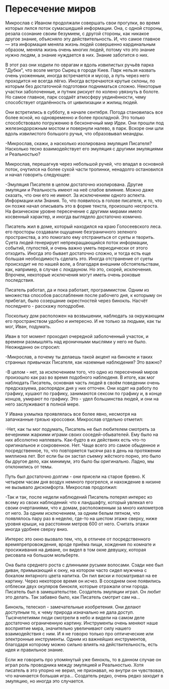 # Пересечение миров

Микрослав с Иваном продолжали совершать свои прогулки, во время которых лился поток сумасшедшей информации. Она, с одной стороны, резала сознание своим безумием, с другой стороны, как никакое другое знание, объясняло эту действительность. И, что самое главное — эта информация меняла жизнь людей совершенно кардинальным образом, меняла жизнь очень многих людей, потому что это знание нужно людям,  а знание нуждается в них. Знание заботится о них.

В этот раз они ходили по оврагам и вдоль извилистых ручьёв парка "Дубки", что возле метро Сырец в городе Киев. Парк нельзя назвать очень ухоженным, иногда встречается и мусор, а путь через него проходится не всегда лёгко. Иногда встречаются крутые склоны, по которым без достаточной подготовки подниматься сложно. Некоторые участки заболоченные, и путник рискует по колено увязнуть в болоте. Но самое главное, парк создаёт атмосферу уединённости,  чему способствует отдалённость от цивилизации и жилищ людей.

Они встретились в субботу,  в начале сентября. Погода становилась все более ясной, но одновременно и более прохладной. Это только способствовало погружению в бесконечный мир Идеи. Они прошли под железнодорожным мостом и повернули налево, в парк. Вскоре они шли вдоль извилистого большого ручья, что образовывал меандры.

-Микрослав, скажи, а насколько изолирована эмуляция Писателя? Насколько тесно взаимодействует его эмуляция с другими эмуляциями и Реальностью?

Микрослав, перешагнув через небольшой ручей, что впадал в основной поток, очутился на более сухой части тропинки, ненадолго остановился и начал говорить следующее:
	
-Эмуляция Писателя в целом достаточно изолирована. Другие эмуляции и Реальность имеют на неё слабое влияние. Можно даже сказать, что они его не имеют. За исключением одного аспекта. Информации или Знания. То, что появилось в голове писателя, и то, что он позже начал описывать это в форме текста, произошло неспроста. На физическом уровне пересечение с другими мирами имело косвенный характер, и иногда выглядело достаточно комично.  

Писатель жил в доме, который находился на краю Голосеевского леса.  его просторы создавали ощущение безграничного зеленого пространства, а это помогало ему отстраниться от суеты и творить. Суета людей генерирует непрекращающийся поток информации, событий, глупостей, и очень важно уметь периодически от этого отходить. Иногда это бывает достаточно сложно, и тогда есть еще большая необходимость сделать это. Иногда отстранение от суеты происходит не по нашей воле, а благодаря внешним обстоятельствам,  как, например,  в случае с локдауном. Но это, скорей, исключения. Впрочем,  некоторые исключения могут иметь очень  роковые последствия.

Писатель работал, да и пока работает, программистом. Одним из множества способов расслабления после рабочего дня, к которыму он прибегал, было созерцание окрестностей через бинокль. Насчёт последнего - расскажу  поподробне. 

Поскольку дом расположен на возвышении, наблюдать за окружающим его пространством удобно и интересно. И не только за людьми, как ты мог,  Иван, подумать. 

Иван в тот момент проходил очередной заболоченный участок, и времени размышлять над ироничными мыслями у него не было. Неожиданно он спросил: 

-Микрослав, а почему ты делаешь такой акцент на бинокле и таких странных привычках Писателя, как наземные наблюдения? Это важно? 

-В целом - нет, за исключением того, что одно из пересечений миров произошло как раз во время подобного наблюденя. В итоге, как мог наблюдать Писатель, основная часть людей в своём поведении очень предсказуема, распорядок дня у них отточен. Они ходят на работу по графику, кушают по графику, занимаются сексом по графику и, в конце концов, умирают по графику. Это - удел большинства людей, и они на него заслуживают в полной мере. 

У Ивана ухмылка проявлялась все более явно, несмотря на запачканные грязью кроссовки. Микрослав отдельно отметил:

-Нет, как ты мог подумать, Писатель не был любителем смотреть за вечерними жаркими играми своих соседей-обывателей. Ему было на них абсолютно наплевать. Как-будто в их действиях есть что-то оригинальное и сокровенное. Нет. Чаще всего это самое обыденное и посредственное, то, что повторяется тысячи раз в день на протяжении миллиона лет. Вот если бы он застал съемку жёсткого порно, это было бы другое дело, как минимум, это было бы оригинально. Ладно, мы отклонились от темы.

Путь был достаточно долгим - они присели на старое бревно. К четырем часам дня воздух немного прогрелся,  и нахождение в низине не вызывало дискомфорта. Микрослав продолжил:

-Так и так, после недели наблюдений Писатель потерял интерес ко всему из своих наблюдений: что к ландшафту, который увлекал его своии очертаниями, что к домам, расположенным за много километров от него. За одним исключением,  за одним белым пятном, что появлялось пару раз в неделю, где-то на шестом этаже сверху, ниже уровня крыши, на расстоянии метров 600 от него. Считать этажи иногда удобнее сверху вниз. 	

Интерес это окно вызвало тем, что, в отличее от посредственного времяпрепровождения, вроде приёма пищи,  хождения по комнате и просиживания на диване, он видел в том окне девушку, которая рисовала на большом мольберте.  

Она была среднего роста с длинными русыми волосами. Сзади нее был диван, примыкающий к окну, на котором часто сидел мужчина с бокалом янтарного цвета напитка. Он пил виски и посматривал на ее картину.  Через некоторое время он исчез. В соседнем окне появились отблески двух окуляров бинокля, которые отражали огни города. Писатель был в замешательстве. Создатель эмуляции играл. Он любит это делать. Так забавно было, как Писатель смотрит сам на...

Бинокль, телескоп - замечательные изобретения. Они делают доступным то, к чему природа изначально не дала доступ. Тысячелетиями люди смотрели в небо и видели на самом деле достаточно ограниченную картину. Инструменты очень меняют наше восприятие мира, значительно увеличивают силу нашего взаимодействия с ним. И я не говорю только про оптичеческие или электронные инструменты. Одним из важнейших инструментов, благодаря которому можно сильно влиять на действительность, есть идея и правильное знание.

Если же говорить про упомянутый уже бинокль, то в данном случае он играл роль проводника между эмуляцией и Реальностью. Хотя писатель в это упорно не верил, не признавал, но внутри он чувствовал, что начинается большая игра... Создатель редко, очень редко заходит в эмуляцию, но иногда это случается.
